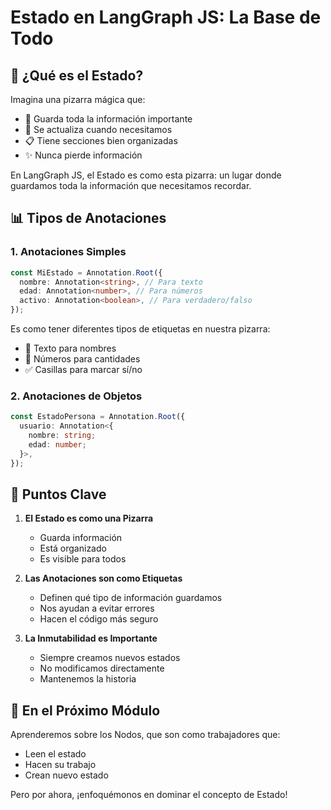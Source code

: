 # Estado en LangGraph JS: La Base de Todo

## 🧠 ¿Qué es el Estado?

Imagina una pizarra mágica que:

- 📝 Guarda toda la información importante
- 🔄 Se actualiza cuando necesitamos
- 📋 Tiene secciones bien organizadas
- ✨ Nunca pierde información

En LangGraph JS, el Estado es como esta pizarra: un lugar donde guardamos toda la información que necesitamos recordar.

## 📊 Tipos de Anotaciones

### 1. Anotaciones Simples

```typescript
const MiEstado = Annotation.Root({
  nombre: Annotation<string>, // Para texto
  edad: Annotation<number>, // Para números
  activo: Annotation<boolean>, // Para verdadero/falso
});
```

Es como tener diferentes tipos de etiquetas en nuestra pizarra:

- 📝 Texto para nombres
- 🔢 Números para cantidades
- ✅ Casillas para marcar sí/no

### 2. Anotaciones de Objetos

```typescript
const EstadoPersona = Annotation.Root({
  usuario: Annotation<{
    nombre: string;
    edad: number;
  }>,
});
```

## 📝 Puntos Clave

1. **El Estado es como una Pizarra**

   - Guarda información
   - Está organizado
   - Es visible para todos

2. **Las Anotaciones son como Etiquetas**

   - Definen qué tipo de información guardamos
   - Nos ayudan a evitar errores
   - Hacen el código más seguro

3. **La Inmutabilidad es Importante**
   - Siempre creamos nuevos estados
   - No modificamos directamente
   - Mantenemos la historia

## 🚀 En el Próximo Módulo

Aprenderemos sobre los Nodos, que son como trabajadores que:

- Leen el estado
- Hacen su trabajo
- Crean nuevo estado

Pero por ahora, ¡enfoquémonos en dominar el concepto de Estado!
